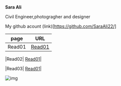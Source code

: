 **Sara Ali**

Civil Engineer,photogragher and designer

My github acount (link)[https://github.com/SaraAli22/]

|page| URL|
|---| ---|
|Read01| [Read01](Read01.md)|

|Read02| [Read01](Read02.md)|

|Read03| [Read01](Read03.md)|


![img](https://i.pinimg.com/564x/d4/fa/6f/d4fa6f725f3896e91fac949c660eba65.jpg)





